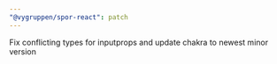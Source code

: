 ```yaml
---
"@vygruppen/spor-react": patch
---
```


Fix conflicting types for inputprops and update chakra to newest minor version
